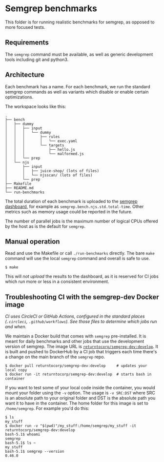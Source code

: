 # Semgrep benchmarks

This folder is for running realistic benchmarks for semgrep, as
opposed to more focused tests.

## Requirements

The `semgrep` command must be available, as well as generic development
tools including git and python3.

## Architecture

Each benchmark has a name. For each benchmark, we run the standard
semgrep commands as well as variants which disable or enable certain
optimizations.

The workspace looks like this:

```
.
├── bench
│   ├── dummy
│   │   ├── input
│   │   │   └── dummy
│   │   │       ├── rules
│   │   │       │   └── exec.yaml
│   │   │       └── targets
│   │   │           ├── hello.js
│   │   │           └── malformed.js
│   │   └── prep
│   └── njs
│       ├── input
│       │   ├── juice-shop/ (lots of files)
│       │   └── njsscan/ (lots of files)
│       └── prep
├── Makefile
├── README.md
└── run-benchmarks
```

The total duration of each benchmark is uploaded to the [semgrep
dashboard](https://dashboard.semgrep.dev/metrics), for example as
`semgrep.bench.njs.std.total-time`. Other
metrics such as memory usage could be reported in the future.

The number of parallel jobs is the maximum number of logical CPUs
offered by the host as is the default for `semgrep`.

## Manual operation

Read and use the Makefile or call `./run-benchmarks` directly.
The bare `make` command will use the local `semgrep` command and
overall is safe to use.

```
$ make
```

This will _not upload_ the results to the dashboard, as it is reserved
for CI jobs which run more or less in a consistent environment.

## Troubleshooting CI with the semgrep-dev Docker image

_CI uses CircleCI or GitHub Actions, configured in the standard places
(`.circleci`, `.github/workflows`). See those files to determine which
jobs run and when._

We maintain a Docker build that comes with `semgrep`
pre-installed. It is meant for daily benchmarks and other
jobs that use the development version of semgrep. The image URL is
[`returntocorp/semgrep-dev:develop`](https://hub.docker.com/r/returntocorp/semgrep-dev/tags).
It is built and pushed to DockerHub by a CI job that triggers each
time there's a change on the main branch of the `semgrep` repo.

```
$ docker pull returntocorp/semgrep-dev:develop     # updates your local copy
$ docker run -it returntocorp/semgrep-dev:develop  # starts bash in container
```

If you want to test some of your local code inside the container, you
would mount your folder using the `-v` option. The usage is
`-v SRC:DST` where SRC is an absolute path to your original folder and DST is
the absolute path you want it to have in the container. The home
folder for this image is set to `/home/semgrep`. For example you'd do
this:

```
$ ls
my_stuff
$ docker run -v "$(pwd)"/my_stuff:/home/semgrep/my_stuff -it returntocorp/semgrep-dev:develop
bash-5.1$ whoami
semgrep
bash-5.1$ ls ~
my_stuff
bash-5.1$ semgrep --version
0.46.0
```
